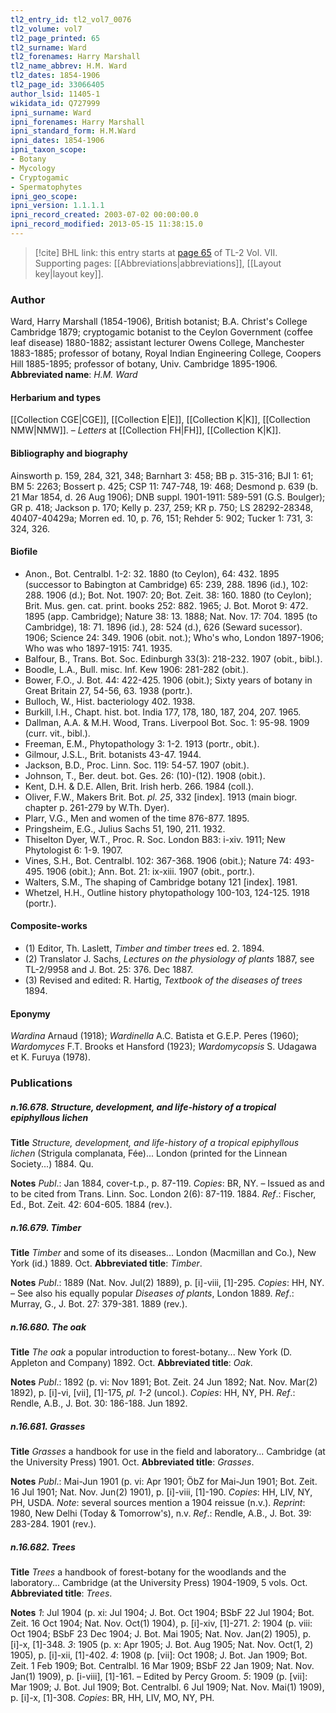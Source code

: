 ```yaml
---
tl2_entry_id: tl2_vol7_0076
tl2_volume: vol7
tl2_page_printed: 65
tl2_surname: Ward
tl2_forenames: Harry Marshall
tl2_name_abbrev: H.M. Ward
tl2_dates: 1854-1906
tl2_page_id: 33066405
author_lsid: 11405-1
wikidata_id: Q727999
ipni_surname: Ward
ipni_forenames: Harry Marshall
ipni_standard_form: H.M.Ward
ipni_dates: 1854-1906
ipni_taxon_scope: 
- Botany
- Mycology
- Cryptogamic
- Spermatophytes
ipni_geo_scope: 
ipni_version: 1.1.1.1
ipni_record_created: 2003-07-02 00:00:00.0
ipni_record_modified: 2013-05-15 11:38:15.0
---
```



> [!cite] BHL link: this entry starts at [page 65](https://www.biodiversitylibrary.org/page/33066405) of TL-2 Vol. VII.
> Supporting pages: [[Abbreviations|abbreviations]], [[Layout key|layout key]].

### Author

Ward, Harry Marshall (1854-1906), British botanist; B.A. Christ's College Cambridge 1879; cryptogamic botanist to the Ceylon Government (coffee leaf disease) 1880-1882; assistant lecturer Owens College, Manchester 1883-1885; professor of botany, Royal Indian Engineering College, Coopers Hill 1885-1895; professor of botany, Univ. Cambridge 1895-1906. 
**Abbreviated name**: *H.M. Ward*

#### Herbarium and types

[[Collection CGE|CGE]], [[Collection E|E]], [[Collection K|K]], [[Collection NMW|NMW]]. – *Letters* at [[Collection FH|FH]], [[Collection K|K]].

#### Bibliography and biography

Ainsworth p. 159, 284, 321, 348; Barnhart 3: 458; BB p. 315-316; BJI 1: 61; BM 5: 2263; Bossert p. 425; CSP 11: 747-748, 19: 468; Desmond p. 639 (b. 21 Mar 1854, d. 26 Aug 1906); DNB suppl. 1901-1911: 589-591 (G.S. Boulger); GR p. 418; Jackson p. 170; Kelly p. 237, 259; KR p. 750; LS 28292-28348, 40407-40429a; Morren ed. 10, p. 76, 151; Rehder 5: 902; Tucker 1: 731, 3: 324, 326.

#### Biofile

- Anon., Bot. Centralbl. 1-2: 32. 1880 (to Ceylon), 64: 432. 1895 (successor to Babington at Cambridge) 65: 239, 288. 1896 (id.), 102: 288. 1906 (d.); Bot. Not. 1907: 20; Bot. Zeit. 38: 160. 1880 (to Ceylon); Brit. Mus. gen. cat. print. books 252: 882. 1965; J. Bot. Morot 9: 472. 1895 (app. Cambridge); Nature 38: 13. 1888; Nat. Nov. 17: 704. 1895 (to Cambridge), 18: 71. 1896 (id.), 28: 524 (d.), 626 (Seward sucessor). 1906; Science 24: 349. 1906 (obit. not.); Who's who, London 1897-1906; Who was who 1897-1915: 741. 1935.
- Balfour, B., Trans. Bot. Soc. Edinburgh 33(3): 218-232. 1907 (obit., bibl.).
- Boodle, L.A., Bull. misc. Inf. Kew 1906: 281-282 (obit.).
- Bower, F.O., J. Bot. 44: 422-425. 1906 (obit.); Sixty years of botany in Great Britain 27, 54-56, 63. 1938 (portr.).
- Bulloch, W., Hist. bacteriology 402. 1938.
- Burkill, I.H., Chapt. hist. bot. India 177, 178, 180, 187, 204, 207. 1965.
- Dallman, A.A. & M.H. Wood, Trans. Liverpool Bot. Soc. 1: 95-98. 1909 (curr. vit., bibl.).
- Freeman, E.M., Phytopathology 3: 1-2. 1913 (portr., obit.).
- Gilmour, J.S.L., Brit. botanists 43-47. 1944.
- Jackson, B.D., Proc. Linn. Soc. 119: 54-57. 1907 (obit.).
- Johnson, T., Ber. deut. bot. Ges. 26: (10)-(12). 1908 (obit.).
- Kent, D.H. & D.E. Allen, Brit. Irish herb. 266. 1984 (coll.).
- Oliver, F.W., Makers Brit. Bot. *pl. 25*, 332 \[index\]. 1913 (main biogr. chapter p. 261-279 by W.Th. Dyer).
- Plarr, V.G., Men and women of the time 876-877. 1895.
- Pringsheim, E.G., Julius Sachs 51, 190, 211. 1932.
- Thiselton Dyer, W.T., Proc. R. Soc. London B83: i-xiv. 1911; New Phytologist 6: 1-9. 1907.
- Vines, S.H., Bot. Centralbl. 102: 367-368. 1906 (obit.); Nature 74: 493-495. 1906 (obit.); Ann. Bot. 21: ix-xiii. 1907 (obit., portr.).
- Walters, S.M., The shaping of Cambridge botany 121 \[index\]. 1981.
- Whetzel, H.H., Outline history phytopathology 100-103, 124-125. 1918 (portr.).

#### Composite-works

- (1) Editor, Th. Laslett, *Timber and timber trees* ed. 2. 1894.
- (2) Translator J. Sachs, *Lectures on the physiology of plants* 1887, see TL-2/9958 and J. Bot. 25: 376. Dec 1887.
- (3) Revised and edited: R. Hartig, *Textbook of the diseases of trees* 1894.

#### Eponymy

*Wardina* Arnaud (1918); *Wardinella* A.C. Batista et G.E.P. Peres (1960); *Wardomyces* F.T. Brooks et Hansford (1923); *Wardomycopsis* S. Udagawa et K. Furuya (1978).

### Publications

##### n.16.678. Structure, development, and life-history of a tropical epiphyllous lichen

**Title**
*Structure, development, and life-history of a tropical epiphyllous lichen* (Strigula complanata, Fée)... London (printed for the Linnean Society...) 1884. Qu.

**Notes**
*Publ*.: Jan 1884, cover-t.p., p. 87-119. *Copies*: BR, NY. – Issued as and to be cited from Trans. Linn. Soc. London 2(6): 87-119. 1884.
*Ref*.: Fischer, Ed., Bot. Zeit. 42: 604-605. 1884 (rev.).

##### n.16.679. Timber

**Title**
*Timber* and some of its diseases... London (Macmillan and Co.), New York (id.) 1889. Oct.
**Abbreviated title**: *Timber*.

**Notes**
*Publ*.: 1889 (Nat. Nov. Jul(2) 1889), p. \[i\]-viii, \[1\]-295. *Copies*: HH, NY. – See also his equally popular *Diseases of plants*, London 1889.
*Ref*.: Murray, G., J. Bot. 27: 379-381. 1889 (rev.).

##### n.16.680. The oak

**Title**
*The oak* a popular introduction to forest-botany... New York (D. Appleton and Company) 1892. Oct.
**Abbreviated title**: *Oak*.

**Notes**
*Publ*.: 1892 (p. vi: Nov 1891; Bot. Zeit. 24 Jun 1892; Nat. Nov. Mar(2) 1892), p. \[i\]-vi, \[vii\], \[1\]-175, *pl. 1-2* (uncol.). *Copies*: HH, NY, PH.
*Ref*.: Rendle, A.B., J. Bot. 30: 186-188. Jun 1892.

##### n.16.681. Grasses

**Title**
*Grasses* a handbook for use in the field and laboratory... Cambridge (at the University Press) 1901. Oct.
**Abbreviated title**: *Grasses*.

**Notes**
*Publ*.: Mai-Jun 1901 (p. vi: Apr 1901; ÖbZ for Mai-Jun 1901; Bot. Zeit. 16 Jul 1901; Nat. Nov. Jun(2) 1901), p. \[i\]-viii, \[1\]-190. *Copies*: HH, LIV, NY, PH, USDA.
*Note*: several sources mention a 1904 reissue (n.v.).
*Reprint*: 1980, New Delhi (Today & Tomorrow's), n.v.
*Ref*.: Rendle, A.B., J. Bot. 39: 283-284. 1901 (rev.).

##### n.16.682. Trees

**Title**
*Trees* a handbook of forest-botany for the woodlands and the laboratory... Cambridge (at the University Press) 1904-1909, 5 vols. Oct.
**Abbreviated title**: *Trees*.

**Notes**
*1*: Jul 1904 (p. xi: Jul 1904; J. Bot. Oct 1904; BSbF 22 Jul 1904; Bot. Zeit. 16 Oct 1904; Nat. Nov. Oct(1) 1904), p. \[i\]-xiv, \[1\]-271.
*2*: 1904 (p. viii: Oct 1904; BSbF 23 Dec 1904; J. Bot. Mai 1905; Nat. Nov. Jan(2) 1905), p. \[i\]-x, \[1\]-348.
*3*: 1905 (p. x: Apr 1905; J. Bot. Aug 1905; Nat. Nov. Oct(1, 2) 1905), p. \[i\]-xii, \[1\]-402.
*4*: 1908 (p. \[vii\]: Oct 1908; J. Bot. Jan 1909; Bot. Zeit. 1 Feb 1909; Bot. Centralbl. 16 Mar 1909; BSbF 22 Jan 1909; Nat. Nov. Jan(1) 1909), p. \[i-viii\], \[1\]-161. – Edited by Percy Groom.
*5*: 1909 (p. \[vii\]: Mar 1909; J. Bot. Jul 1909; Bot. Centralbl. 6 Jul 1909; Nat. Nov. Mai(1) 1909), p. \[i\]-x, \[1\]-308.
*Copies*: BR, HH, LIV, MO, NY, PH.

